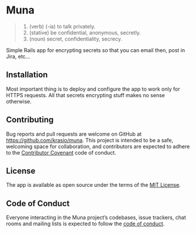 # Muna

> 1. (verb) (-ia) to talk privately.
> 2. (stative) be confidential, anonymous, secretly.
> 3. (noun) secret, confidentiality, secrecy.

Simple Rails app for encrypting secrets so that you can email then, post in Jira, etc...

## Installation

Most important thing is to deploy and configure the app to work only for HTTPS requests. All that secrets encrypting stuff makes no sense otherwise.

## Contributing

Bug reports and pull requests are welcome on GitHub at https://github.com/krasio/muna. This project is intended to be a safe, welcoming space for collaboration, and contributors are expected to adhere to the [Contributor Covenant](http://contributor-covenant.org) code of conduct.

## License

The app is available as open source under the terms of the [MIT License](https://opensource.org/licenses/MIT).

## Code of Conduct

Everyone interacting in the Muna project’s codebases, issue trackers, chat rooms and mailing lists is expected to follow the [code of conduct](https://github.com/qrasio/muna/blob/master/CODE_OF_CONDUCT.md).
